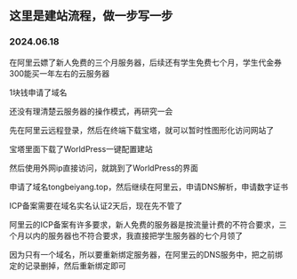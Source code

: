 ## 这里是建站流程，做一步写一步

### 2024.06.18

在阿里云嫖了新人免费的三个月服务器，后续还有学生免费七个月，学生代金券300能买一年左右的云服务器

1块钱申请了域名

还没有理清楚云服务器的操作模式，再研究一会

先在阿里云远程登录，然后在终端下载宝塔，就可以暂时性图形化访问网站了

宝塔里面下载了WorldPress一键配置建站

然后使用外网ip直接访问，就跳到了WorldPress的界面

申请了域名tongbeiyang.top，然后继续在阿里云，申请DNS解析，申请数字证书

ICP备案需要在域名实名认证2天后，现在先不管了

阿里云的ICP备案有许多要求，新人免费的服务器是按流量计费的不符合要求，三个月以内的服务器也不符合要求，我直接把学生服务器的七个月领了

因为只有一个域名，所以要重新绑定服务器，在阿里云的DNS服务中，把之前绑定的记录删掉，然后重新绑定即可
